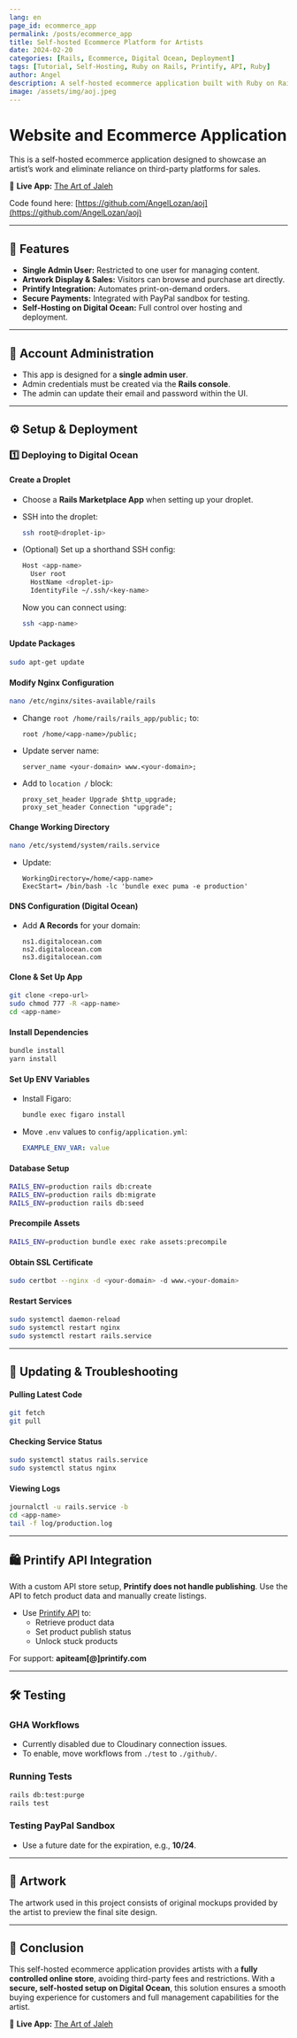 ```yaml
---
lang: en
page_id: ecommerce_app
permalink: /posts/ecommerce_app
title: Self-hosted Ecommerce Platform for Artists
date: 2024-02-20
categories: [Rails, Ecommerce, Digital Ocean, Deployment]
tags: [Tutorial, Self-Hosting, Ruby on Rails, Printify, API, Ruby]
author: Angel
description: A self-hosted ecommerce application built with Ruby on Rails to help artists sell their work without third-party marketplaces.
image: /assets/img/aoj.jpeg
---
```


# Website and Ecommerce Application

This is a self-hosted ecommerce application designed to showcase an artist’s work and eliminate reliance on third-party platforms for sales.

🔗 **Live App:** [The Art of Jaleh](https://theartofjaleh.com/)


Code found here: [https://github.com/AngelLozan/aoj](https://github.com/AngelLozan/aoj)

---

## 🎨 Features

- **Single Admin User:** Restricted to one user for managing content.
- **Artwork Display & Sales:** Visitors can browse and purchase art directly.
- **Printify Integration:** Automates print-on-demand orders.
- **Secure Payments:** Integrated with PayPal sandbox for testing.
- **Self-Hosting on Digital Ocean:** Full control over hosting and deployment.

---

## 🔑 Account Administration

- This app is designed for a **single admin user**.
- Admin credentials must be created via the **Rails console**.
- The admin can update their email and password within the UI.

---

## ⚙️ Setup & Deployment

### **1️⃣ Deploying to Digital Ocean**

#### **Create a Droplet**
- Choose a **Rails Marketplace App** when setting up your droplet.
- SSH into the droplet:

  ```sh
  ssh root@<droplet-ip>
  ```

- (Optional) Set up a shorthand SSH config:

  ```sh
  Host <app-name>
    User root
    HostName <droplet-ip>
    IdentityFile ~/.ssh/<key-name>
  ```

  Now you can connect using:

  ```sh
  ssh <app-name>
  ```

#### **Update Packages**
```sh
sudo apt-get update
```

#### **Modify Nginx Configuration**
```sh
nano /etc/nginx/sites-available/rails
```
- Change `root /home/rails/rails_app/public;` to:

  ```
  root /home/<app-name>/public;
  ```

- Update server name:

  ```
  server_name <your-domain> www.<your-domain>;
  ```

- Add to `location /` block:
  ```
  proxy_set_header Upgrade $http_upgrade;
  proxy_set_header Connection "upgrade";
  ```

#### **Change Working Directory**
```sh
nano /etc/systemd/system/rails.service
```
- Update:

  ```
  WorkingDirectory=/home/<app-name>
  ExecStart= /bin/bash -lc 'bundle exec puma -e production'
  ```

#### **DNS Configuration (Digital Ocean)**
- Add **A Records** for your domain:
  ```
  ns1.digitalocean.com
  ns2.digitalocean.com
  ns3.digitalocean.com
  ```

#### **Clone & Set Up App**
```sh
git clone <repo-url>
sudo chmod 777 -R <app-name>
cd <app-name>
```

#### **Install Dependencies**
```sh
bundle install
yarn install
```

#### **Set Up ENV Variables**
- Install Figaro:
  ```sh
  bundle exec figaro install
  ```

- Move `.env` values to `config/application.yml`:
  ```yml
  EXAMPLE_ENV_VAR: value
  ```

#### **Database Setup**
```sh
RAILS_ENV=production rails db:create
RAILS_ENV=production rails db:migrate
RAILS_ENV=production rails db:seed
```

#### **Precompile Assets**
```sh
RAILS_ENV=production bundle exec rake assets:precompile
```

#### **Obtain SSL Certificate**
```sh
sudo certbot --nginx -d <your-domain> -d www.<your-domain>
```

#### **Restart Services**
```sh
sudo systemctl daemon-reload
sudo systemctl restart nginx
sudo systemctl restart rails.service
```

---

## 🔄 Updating & Troubleshooting

#### **Pulling Latest Code**
```sh
git fetch
git pull
```

#### **Checking Service Status**
```sh
sudo systemctl status rails.service
sudo systemctl status nginx
```

#### **Viewing Logs**
```sh
journalctl -u rails.service -b
cd <app-name>
tail -f log/production.log
```

---

## 🛍️ Printify API Integration

With a custom API store setup, **Printify does not handle publishing**. Use the API to fetch product data and manually create listings.

- Use [Printify API](https://developers.printify.com/#overview) to:
  - Retrieve product data
  - Set product publish status
  - Unlock stuck products

For support: **apiteam[@]printify.com**

---

## 🛠️ Testing

### **GHA Workflows**
- Currently disabled due to Cloudinary connection issues.
- To enable, move workflows from `./test` to `./github/`.

### **Running Tests**
```sh
rails db:test:purge
rails test
```

### **Testing PayPal Sandbox**
- Use a future date for the expiration, e.g., **10/24**.

---

## 🎨 Artwork

The artwork used in this project consists of original mockups provided by the artist to preview the final site design.

---

## 🚀 Conclusion

This self-hosted ecommerce application provides artists with a **fully controlled online store**, avoiding third-party fees and restrictions. With a **secure, self-hosted setup on Digital Ocean**, this solution ensures a smooth buying experience for customers and full management capabilities for the artist.

🔗 **Live App:** [The Art of Jaleh](https://theartofjaleh.com/)

